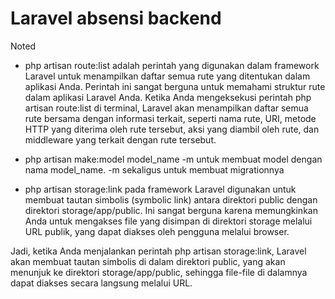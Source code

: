 # Laravel absensi backend

Noted
* php artisan route:list adalah perintah yang digunakan dalam framework Laravel untuk menampilkan daftar semua rute yang ditentukan dalam aplikasi Anda. Perintah ini sangat berguna untuk memahami struktur rute dalam aplikasi Laravel Anda. Ketika Anda mengeksekusi perintah php artisan route:list di terminal, Laravel akan menampilkan daftar semua rute bersama dengan informasi terkait, seperti nama rute, URI, metode HTTP yang diterima oleh rute tersebut, aksi yang diambil oleh rute, dan middleware yang terkait dengan rute tersebut.

* php artisan make:model model_name -m untuk membuat model dengan nama model_name. -m sekaligus untuk membuat migrationnya


* php artisan storage:link pada framework Laravel digunakan untuk membuat tautan simbolis (symbolic link) antara direktori public dengan direktori storage/app/public. Ini sangat berguna karena memungkinkan Anda untuk mengakses file yang disimpan di direktori storage melalui URL publik, yang dapat diakses oleh pengguna melalui browser.

Jadi, ketika Anda menjalankan perintah php artisan storage:link, Laravel akan membuat tautan simbolis di dalam direktori public, yang akan menunjuk ke direktori storage/app/public, sehingga file-file di dalamnya dapat diakses secara langsung melalui URL.
